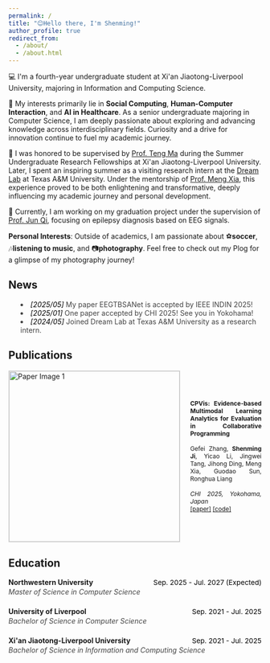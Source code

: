 ```yaml
---
permalink: /
title: "😊Hello there, I'm Shenming!"
author_profile: true
redirect_from: 
  - /about/
  - /about.html
---
```


💻 I'm a fourth-year undergraduate student at Xi'an Jiaotong-Liverpool University, majoring in Information and Computing Science.

🔬 My interests primarily lie in **Social Computing**, **Human-Computer Interaction**, and **AI in Healthcare**. As a senior undergraduate majoring in Computer Science, I am deeply passionate about exploring and advancing knowledge across interdisciplinary fields. Curiosity and a drive for innovation continue to fuel my academic journey.

🌟 I was honored to be supervised by [Prof. Teng Ma](https://scholar.xjtlu.edu.cn/en/persons/TengMa) during the Summer Undergraduate Research Fellowships at Xi'an Jiaotong-Liverpool University. Later, I spent an inspiring summer as a visiting research intern at the [Dream Lab](https://www.xiameng.org/DreamLab/) at Texas A&M University. Under the mentorship of [Prof. Meng Xia](https://www.xiameng.org/), this experience proved to be both enlightening and transformative, deeply influencing my academic journey and personal development.

🧠 Currently, I am working on my graduation project under the supervision of [Prof. Jun Qi](https://scholar.xjtlu.edu.cn/en/persons/JunQi), focusing on epilepsy diagnosis based on EEG signals.


**Personal Interests**: Outside of academics, I am passionate about ⚽**soccer**, 🎶**listening to music**, and 📷**photography**. Feel free to check out my Plog for a glimpse of my photography journey!

## News

<ul style="list-style: disc inside; font-size: 1em; color: #444; margin-bottom: 24px;">
  <li><span style="font-style: italic; color: #000;">[2025/05]</span> My paper EEGTBSANet is accepted by IEEE INDIN 2025!</li>
  <li><span style="font-style: italic; color: #000;">[2025/01]</span> One paper accepted by CHI 2025! See you in Yokohama!</li>
  <li><span style="font-style: italic; color: #000;">[2024/05]</span> Joined Dream Lab at Texas A&M University as a research intern.</li>
</ul>

## Publications

<!-- Publication 1 -->
<div style="display: flex; align-items: center; gap: 20px; margin-bottom: 10px;">
  <img src="images/CPVis.jpg" alt="Paper Image 1" style="width: 340px; max-width: 100%; border: 1px solid #ddd;">
  <div style="font-size: 0.85em; text-align: justify;">
    <strong>CPVis: Evidence-based Multimodal Learning Analytics for Evaluation in Collaborative Programming</strong><br><br>
    Gefei Zhang, <strong>Shenming Ji</strong>, Yicao Li, Jingwei Tang, Jihong Ding, Meng Xia, Guodao Sun, Ronghua Liang<br><br>
    <span style="font-style: italic;">CHI 2025, Yokohama, Japan</span><br>
    <a href="https://arxiv.org/pdf/2502.17835">[paper]</a> <a href="#">[code]</a>
  </div>
</div>


## Education

<div style="margin-bottom: 22px;">
  <div style="display: flex; justify-content: space-between; align-items: baseline;">
    <span><strong>Northwestern University</strong></span>
    <span style="font-size: 0.98em; color: #000;">Sep. 2025 - Jul. 2027 (Expected)</span>
  </div>
  <div style="margin-top: 2px; font-size: 1em; color: #444;"><em>Master of Science in Computer Science</em></div>
</div>

<div style="margin-bottom: 22px;">
  <div style="display: flex; justify-content: space-between; align-items: baseline;">
    <span><strong>University of Liverpool</strong></span>
    <span style="font-size: 0.98em; color: #000;">Sep. 2021 - Jul. 2025</span>
  </div>
  <div style="margin-top: 2px; font-size: 1em; color: #444;"><em>Bachelor of Science in Computer Science</em></div>
</div>

<div style="margin-bottom: 22px;">
  <div style="display: flex; justify-content: space-between; align-items: baseline;">
    <span><strong>Xi'an Jiaotong-Liverpool University</strong></span>
    <span style="font-size: 0.98em; color: #000;">Sep. 2021 - Jul. 2025</span>
  </div>
  <div style="margin-top: 2px; font-size: 1em; color: #444;"><em>Bachelor of Science in Information and Computing Science</em></div>
</div>
